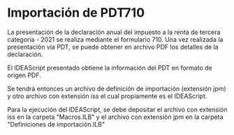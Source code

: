 # Importación de PDT710
La presentación de la declaración anual del impuesto a la renta de tercera categoría - 2021 se realiza mediante el formulario 710.
Una vez realizada la presentación vía PDT, se puede obtener en archivo PDF los detalles de la declaración.

El IDEAScript presentado obtiene la información del PDT en formato de origen PDF. 

Se tendrá entonces un archivo de definición de importación (extensión jpm) y otro archivo con extensión iss el cual propiamente es el IDEAScript.

Para la ejecución del IDEAScript, se debe depositar el archivo con extensión iss en la carpeta "Macros.ILB" y el archivo con extensión jpm en la carpeta "Definiciones de importación.ILB"

